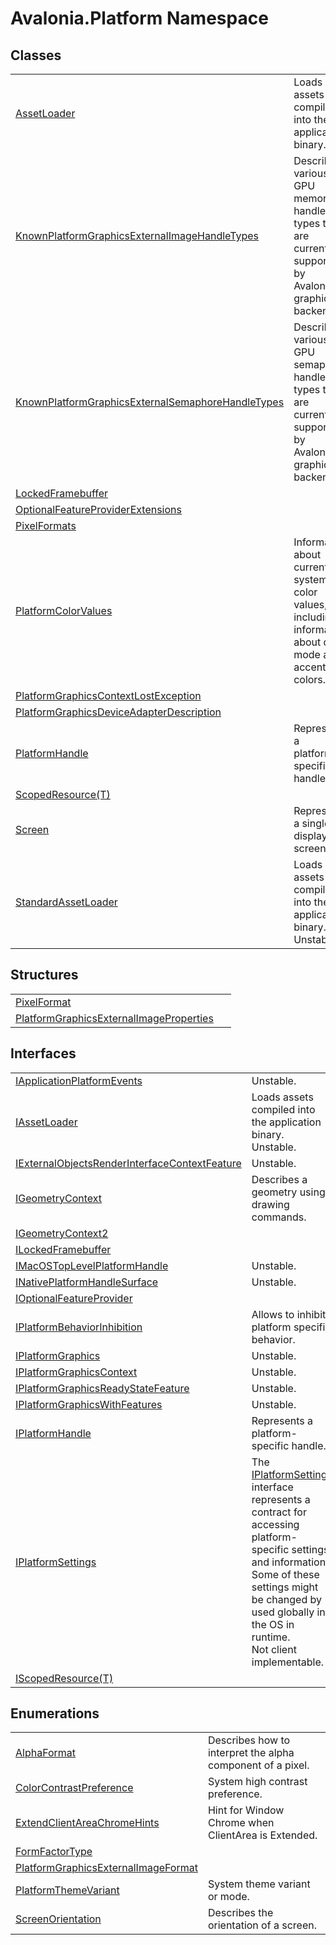 # Avalonia.Platform Namespace






## Classes
<table>
<tr>
<td><a href="T_Avalonia_Platform_AssetLoader">AssetLoader</a></td>
<td>Loads assets compiled into the application binary.</td>
</tr>
<tr>
<td><a href="T_Avalonia_Platform_KnownPlatformGraphicsExternalImageHandleTypes">KnownPlatformGraphicsExternalImageHandleTypes</a></td>
<td>Describes various GPU memory handle types that are currently supported by Avalonia graphics backends</td>
</tr>
<tr>
<td><a href="T_Avalonia_Platform_KnownPlatformGraphicsExternalSemaphoreHandleTypes">KnownPlatformGraphicsExternalSemaphoreHandleTypes</a></td>
<td>Describes various GPU semaphore handle types that are currently supported by Avalonia graphics backends</td>
</tr>
<tr>
<td><a href="T_Avalonia_Platform_LockedFramebuffer">LockedFramebuffer</a></td>
<td> </td>
</tr>
<tr>
<td><a href="T_Avalonia_Platform_OptionalFeatureProviderExtensions">OptionalFeatureProviderExtensions</a></td>
<td> </td>
</tr>
<tr>
<td><a href="T_Avalonia_Platform_PixelFormats">PixelFormats</a></td>
<td> </td>
</tr>
<tr>
<td><a href="T_Avalonia_Platform_PlatformColorValues">PlatformColorValues</a></td>
<td>Information about current system color values, including information about dark mode and accent colors.</td>
</tr>
<tr>
<td><a href="T_Avalonia_Platform_PlatformGraphicsContextLostException">PlatformGraphicsContextLostException</a></td>
<td> </td>
</tr>
<tr>
<td><a href="T_Avalonia_Platform_PlatformGraphicsDeviceAdapterDescription">PlatformGraphicsDeviceAdapterDescription</a></td>
<td> </td>
</tr>
<tr>
<td><a href="T_Avalonia_Platform_PlatformHandle">PlatformHandle</a></td>
<td>Represents a platform-specific handle.</td>
</tr>
<tr>
<td><a href="T_Avalonia_Platform_ScopedResource_1">ScopedResource(T)</a></td>
<td> </td>
</tr>
<tr>
<td><a href="T_Avalonia_Platform_Screen">Screen</a></td>
<td>Represents a single display screen.</td>
</tr>
<tr>
<td><a href="T_Avalonia_Platform_StandardAssetLoader">StandardAssetLoader</a></td>
<td>Loads assets compiled into the application binary.<br /><Tag type="is-info">Unstable.</Tag></td>
</tr>
</table>

## Structures
<table>
<tr>
<td><a href="T_Avalonia_Platform_PixelFormat">PixelFormat</a></td>
<td> </td>
</tr>
<tr>
<td><a href="T_Avalonia_Platform_PlatformGraphicsExternalImageProperties">PlatformGraphicsExternalImageProperties</a></td>
<td> </td>
</tr>
</table>

## Interfaces
<table>
<tr>
<td><a href="T_Avalonia_Platform_IApplicationPlatformEvents">IApplicationPlatformEvents</a></td>
<td><Tag type="is-info">Unstable.</Tag></td>
</tr>
<tr>
<td><a href="T_Avalonia_Platform_IAssetLoader">IAssetLoader</a></td>
<td>Loads assets compiled into the application binary.<br /><Tag type="is-info">Unstable.</Tag></td>
</tr>
<tr>
<td><a href="T_Avalonia_Platform_IExternalObjectsRenderInterfaceContextFeature">IExternalObjectsRenderInterfaceContextFeature</a></td>
<td><Tag type="is-info">Unstable.</Tag></td>
</tr>
<tr>
<td><a href="T_Avalonia_Platform_IGeometryContext">IGeometryContext</a></td>
<td>Describes a geometry using drawing commands.</td>
</tr>
<tr>
<td><a href="T_Avalonia_Platform_IGeometryContext2">IGeometryContext2</a></td>
<td> </td>
</tr>
<tr>
<td><a href="T_Avalonia_Platform_ILockedFramebuffer">ILockedFramebuffer</a></td>
<td> </td>
</tr>
<tr>
<td><a href="T_Avalonia_Platform_IMacOSTopLevelPlatformHandle">IMacOSTopLevelPlatformHandle</a></td>
<td><Tag type="is-info">Unstable.</Tag></td>
</tr>
<tr>
<td><a href="T_Avalonia_Platform_INativePlatformHandleSurface">INativePlatformHandleSurface</a></td>
<td><Tag type="is-info">Unstable.</Tag></td>
</tr>
<tr>
<td><a href="T_Avalonia_Platform_IOptionalFeatureProvider">IOptionalFeatureProvider</a></td>
<td> </td>
</tr>
<tr>
<td><a href="T_Avalonia_Platform_IPlatformBehaviorInhibition">IPlatformBehaviorInhibition</a></td>
<td>Allows to inhibit platform specific behavior.</td>
</tr>
<tr>
<td><a href="T_Avalonia_Platform_IPlatformGraphics">IPlatformGraphics</a></td>
<td><Tag type="is-info">Unstable.</Tag></td>
</tr>
<tr>
<td><a href="T_Avalonia_Platform_IPlatformGraphicsContext">IPlatformGraphicsContext</a></td>
<td><Tag type="is-info">Unstable.</Tag></td>
</tr>
<tr>
<td><a href="T_Avalonia_Platform_IPlatformGraphicsReadyStateFeature">IPlatformGraphicsReadyStateFeature</a></td>
<td><Tag type="is-info">Unstable.</Tag></td>
</tr>
<tr>
<td><a href="T_Avalonia_Platform_IPlatformGraphicsWithFeatures">IPlatformGraphicsWithFeatures</a></td>
<td><Tag type="is-info">Unstable.</Tag></td>
</tr>
<tr>
<td><a href="T_Avalonia_Platform_IPlatformHandle">IPlatformHandle</a></td>
<td>Represents a platform-specific handle.</td>
</tr>
<tr>
<td><a href="T_Avalonia_Platform_IPlatformSettings">IPlatformSettings</a></td>
<td>The <a href="T_Avalonia_Platform_IPlatformSettings">IPlatformSettings</a> interface represents a contract for accessing platform-specific settings and information. Some of these settings might be changed by used globally in the OS in runtime.<br /><Tag type="is-warning">Not client implementable.</Tag></td>
</tr>
<tr>
<td><a href="T_Avalonia_Platform_IScopedResource_1">IScopedResource(T)</a></td>
<td> </td>
</tr>
</table>

## Enumerations
<table>
<tr>
<td><a href="T_Avalonia_Platform_AlphaFormat">AlphaFormat</a></td>
<td>Describes how to interpret the alpha component of a pixel.</td>
</tr>
<tr>
<td><a href="T_Avalonia_Platform_ColorContrastPreference">ColorContrastPreference</a></td>
<td>System high contrast preference.</td>
</tr>
<tr>
<td><a href="T_Avalonia_Platform_ExtendClientAreaChromeHints">ExtendClientAreaChromeHints</a></td>
<td>Hint for Window Chrome when ClientArea is Extended.</td>
</tr>
<tr>
<td><a href="T_Avalonia_Platform_FormFactorType">FormFactorType</a></td>
<td> </td>
</tr>
<tr>
<td><a href="T_Avalonia_Platform_PlatformGraphicsExternalImageFormat">PlatformGraphicsExternalImageFormat</a></td>
<td> </td>
</tr>
<tr>
<td><a href="T_Avalonia_Platform_PlatformThemeVariant">PlatformThemeVariant</a></td>
<td>System theme variant or mode.</td>
</tr>
<tr>
<td><a href="T_Avalonia_Platform_ScreenOrientation">ScreenOrientation</a></td>
<td>Describes the orientation of a screen.</td>
</tr>
</table>
